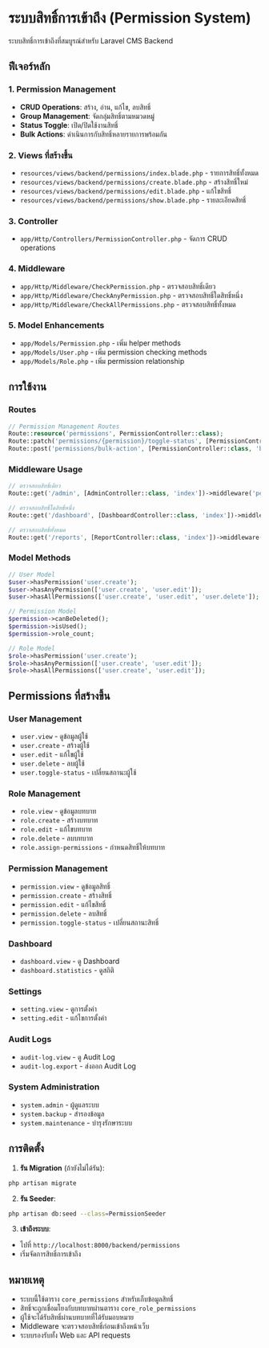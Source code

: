 # ระบบสิทธิ์การเข้าถึง (Permission System)

ระบบสิทธิ์การเข้าถึงที่สมบูรณ์สำหรับ Laravel CMS Backend

## ฟีเจอร์หลัก

### 1. Permission Management
- **CRUD Operations**: สร้าง, อ่าน, แก้ไข, ลบสิทธิ์
- **Group Management**: จัดกลุ่มสิทธิ์ตามหมวดหมู่
- **Status Toggle**: เปิด/ปิดใช้งานสิทธิ์
- **Bulk Actions**: ดำเนินการกับสิทธิ์หลายรายการพร้อมกัน

### 2. Views ที่สร้างขึ้น
- `resources/views/backend/permissions/index.blade.php` - รายการสิทธิ์ทั้งหมด
- `resources/views/backend/permissions/create.blade.php` - สร้างสิทธิ์ใหม่
- `resources/views/backend/permissions/edit.blade.php` - แก้ไขสิทธิ์
- `resources/views/backend/permissions/show.blade.php` - รายละเอียดสิทธิ์

### 3. Controller
- `app/Http/Controllers/PermissionController.php` - จัดการ CRUD operations

### 4. Middleware
- `app/Http/Middleware/CheckPermission.php` - ตรวจสอบสิทธิ์เดียว
- `app/Http/Middleware/CheckAnyPermission.php` - ตรวจสอบสิทธิ์ใดสิทธิ์หนึ่ง
- `app/Http/Middleware/CheckAllPermissions.php` - ตรวจสอบสิทธิ์ทั้งหมด

### 5. Model Enhancements
- `app/Models/Permission.php` - เพิ่ม helper methods
- `app/Models/User.php` - เพิ่ม permission checking methods
- `app/Models/Role.php` - เพิ่ม permission relationship

## การใช้งาน

### Routes
```php
// Permission Management Routes
Route::resource('permissions', PermissionController::class);
Route::patch('permissions/{permission}/toggle-status', [PermissionController::class, 'toggleStatus'])->name('permissions.toggle-status');
Route::post('permissions/bulk-action', [PermissionController::class, 'bulkAction'])->name('permissions.bulk-action');
```

### Middleware Usage
```php
// ตรวจสอบสิทธิ์เดียว
Route::get('/admin', [AdminController::class, 'index'])->middleware('permission:admin.access');

// ตรวจสอบสิทธิ์ใดสิทธิ์หนึ่ง
Route::get('/dashboard', [DashboardController::class, 'index'])->middleware('permission.any:dashboard.view,dashboard.statistics');

// ตรวจสอบสิทธิ์ทั้งหมด
Route::get('/reports', [ReportController::class, 'index'])->middleware('permission.all:report.view,report.export');
```

### Model Methods
```php
// User Model
$user->hasPermission('user.create');
$user->hasAnyPermission(['user.create', 'user.edit']);
$user->hasAllPermissions(['user.create', 'user.edit', 'user.delete']);

// Permission Model
$permission->canBeDeleted();
$permission->isUsed();
$permission->role_count;

// Role Model
$role->hasPermission('user.create');
$role->hasAnyPermission(['user.create', 'user.edit']);
$role->hasAllPermissions(['user.create', 'user.edit']);
```

## Permissions ที่สร้างขึ้น

### User Management
- `user.view` - ดูข้อมูลผู้ใช้
- `user.create` - สร้างผู้ใช้
- `user.edit` - แก้ไขผู้ใช้
- `user.delete` - ลบผู้ใช้
- `user.toggle-status` - เปลี่ยนสถานะผู้ใช้

### Role Management
- `role.view` - ดูข้อมูลบทบาท
- `role.create` - สร้างบทบาท
- `role.edit` - แก้ไขบทบาท
- `role.delete` - ลบบทบาท
- `role.assign-permissions` - กำหนดสิทธิ์ให้บทบาท

### Permission Management
- `permission.view` - ดูข้อมูลสิทธิ์
- `permission.create` - สร้างสิทธิ์
- `permission.edit` - แก้ไขสิทธิ์
- `permission.delete` - ลบสิทธิ์
- `permission.toggle-status` - เปลี่ยนสถานะสิทธิ์

### Dashboard
- `dashboard.view` - ดู Dashboard
- `dashboard.statistics` - ดูสถิติ

### Settings
- `setting.view` - ดูการตั้งค่า
- `setting.edit` - แก้ไขการตั้งค่า

### Audit Logs
- `audit-log.view` - ดู Audit Log
- `audit-log.export` - ส่งออก Audit Log

### System Administration
- `system.admin` - ผู้ดูแลระบบ
- `system.backup` - สำรองข้อมูล
- `system.maintenance` - บำรุงรักษาระบบ

## การติดตั้ง

1. **รัน Migration** (ถ้ายังไม่ได้รัน):
```bash
php artisan migrate
```

2. **รัน Seeder**:
```bash
php artisan db:seed --class=PermissionSeeder
```

3. **เข้าถึงระบบ**:
- ไปที่ `http://localhost:8000/backend/permissions`
- เริ่มจัดการสิทธิ์การเข้าถึง

## หมายเหตุ

- ระบบนี้ใช้ตาราง `core_permissions` สำหรับเก็บข้อมูลสิทธิ์
- สิทธิ์จะถูกเชื่อมโยงกับบทบาทผ่านตาราง `core_role_permissions`
- ผู้ใช้จะได้รับสิทธิ์ผ่านบทบาทที่ได้รับมอบหมาย
- Middleware จะตรวจสอบสิทธิ์ก่อนเข้าถึงหน้าเว็บ
- ระบบรองรับทั้ง Web และ API requests

